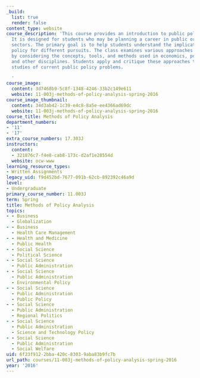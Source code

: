 ```yaml
---
_build:
  list: true
  render: false
content_type: website
course_description: 'This course provides an introduction to public policy analysis.
  It is designed for students who may be planning a career in public or non-profit
  sectors. The primary goal is to help students understand the implications of public
  policy for different pursuits. The class examines various approaches to policy analysis
  by considering the concepts, tools, and methods used in economics, political science,
  and other disciplines. Students apply and critique these approaches through case
  studies of current public policy problems.

  '
course_image:
  content: 3d7468b9-5c8f-1348-4246-33b2c149e611
  website: 11-003j-methods-of-policy-analysis-spring-2016
course_image_thumbnail:
  content: 34d3ab42-1c39-e4c8-8a5e-ee4366ad69dc
  website: 11-003j-methods-of-policy-analysis-spring-2016
course_title: Methods of Policy Analysis
department_numbers:
- '11'
- '17'
extra_course_numbers: 17.303J
instructors:
  content:
  - 321876c7-f4e8-cab8-173c-d2af1e28554d
  website: ocw-www
learning_resource_types:
- Written Assignments
legacy_uid: f9d452bd-7677-091b-62cb-892392c46a9d
level:
- Undergraduate
primary_course_number: 11.003J
term: Spring
title: Methods of Policy Analysis
topics:
- - Business
  - Globalization
- - Business
  - Health Care Management
- - Health and Medicine
  - Public Health
- - Social Science
  - Political Science
- - Social Science
  - Public Administration
- - Social Science
  - Public Administration
  - Environmental Policy
- - Social Science
  - Public Administration
  - Public Policy
- - Social Science
  - Public Administration
  - Regional Politics
- - Social Science
  - Public Administration
  - Science and Technology Policy
- - Social Science
  - Public Administration
  - Social Welfare
uid: 6f23f912-2bba-420c-8303-9aba83b9fc7b
url_path: courses/11-003j-methods-of-policy-analysis-spring-2016
year: '2016'
---
```

